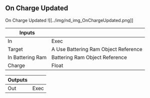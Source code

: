 ## On Charge Updated
On Charge Updated
![[../img/nd_img_OnChargeUpdated.png]]

|Inputs||
|--|--|
| In | Exec |
| Target | A Use Battering Ram Object Reference |
| In Battering Ram | Battering Ram Object Reference |
| Charge | Float |

|Outputs||
|--|--|
| Out | Exec |
